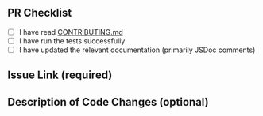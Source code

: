 ## PR Checklist

- [ ] I have read [CONTRIBUTING.md](https://github.com/state-adapt/state-adapt/CONTRIBUTING.md)
- [ ] I have run the tests successfully
- [ ] I have updated the relevant documentation (primarily JSDoc comments)

## Issue Link (required)



## Description of Code Changes (optional)

